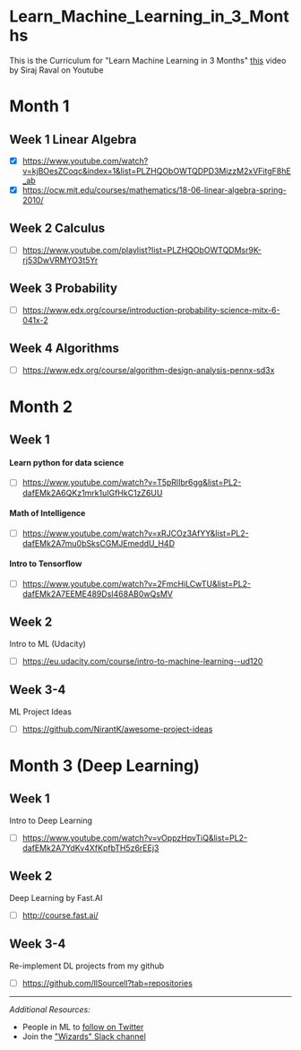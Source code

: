 # Learn_Machine_Learning_in_3_Months

This is the Curriculum for "Learn Machine Learning in 3 Months" [this](https://youtu.be/Cr6VqTRO1v0) video by Siraj Raval on Youtube 

# Month 1

## Week 1 Linear Algebra
- [x] https://www.youtube.com/watch?v=kjBOesZCoqc&index=1&list=PLZHQObOWTQDPD3MizzM2xVFitgF8hE_ab
- [x] https://ocw.mit.edu/courses/mathematics/18-06-linear-algebra-spring-2010/
## Week 2 Calculus
- [ ] https://www.youtube.com/playlist?list=PLZHQObOWTQDMsr9K-rj53DwVRMYO3t5Yr
## Week 3 Probability
- [ ] https://www.edx.org/course/introduction-probability-science-mitx-6-041x-2
## Week 4 Algorithms
- [ ] https://www.edx.org/course/algorithm-design-analysis-pennx-sd3x

# Month 2

## Week 1 
#### Learn python for data science
- [ ] https://www.youtube.com/watch?v=T5pRlIbr6gg&list=PL2-dafEMk2A6QKz1mrk1uIGfHkC1zZ6UU
#### Math of Intelligence
- [ ] https://www.youtube.com/watch?v=xRJCOz3AfYY&list=PL2-dafEMk2A7mu0bSksCGMJEmeddU_H4D
#### Intro to Tensorflow
- [ ] https://www.youtube.com/watch?v=2FmcHiLCwTU&list=PL2-dafEMk2A7EEME489DsI468AB0wQsMV

## Week 2 
Intro to ML (Udacity)
- [ ] https://eu.udacity.com/course/intro-to-machine-learning--ud120

## Week 3-4
ML Project Ideas
- [ ] https://github.com/NirantK/awesome-project-ideas

# Month 3 (Deep Learning)

## Week 1 
Intro to Deep Learning
- [ ] https://www.youtube.com/watch?v=vOppzHpvTiQ&list=PL2-dafEMk2A7YdKv4XfKpfbTH5z6rEEj3

## Week 2 
Deep Learning by Fast.AI
- [ ] http://course.fast.ai/

## Week 3-4 
Re-implement DL projects from my github
- [ ] https://github.com/llSourcell?tab=repositories

---

*Additional Resources:*   
- People in ML to [follow on Twitter](https://www.quora.com/Who-should-I-follow-on-Twitter-to-get-useful-and-reliable-machine-learning-information "Quora.com")
- Join the ["Wizards" Slack channel](http://wizards.herokuapp.com/ "Herokuapp.com")
